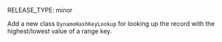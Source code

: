 RELEASE_TYPE: minor

Add a new class `DynamoHashKeyLookup` for looking up the record with the highest/lowest value of a range key.
